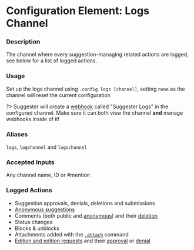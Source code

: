 # Configuration Element: Logs Channel

### Description
The channel where every suggestion-managing related actions are logged, see below for a list of logged actions.

### Usage
Set up the logs channel using `.config logs [channel]`, setting `none` as the channel will reset the current configuration

?> Suggester will create a [webhook](https://support.discord.com/hc/en-us/articles/228383668) called "Suggester Logs" in the configured channel. Make sure it can both view the channel **and** manage webhooks inside of it!

### Aliases
`logs`, `logchannel` and `logschannel`

### Accepted Inputs
Any channel name, ID or #mention

### Logged Actions
- Suggestion approvals, denials, deletions and submissions
- [Anonymous suggestions](/topics/anonymous-suggestions.md)
- Comments (both public and [anonymous](/staff/acomment.md)) and their [deletion](/staff/deletecomment.md)
- Status changes
- Blocks & unblocks
- Attachments added with the [`.attach`](/staff/attach.md) command
- [Edition and edition requests](editing/suggestion-editing.md) and their [approval](editing/approveedit.md) or [denial](editing/denyeedit.md) 
